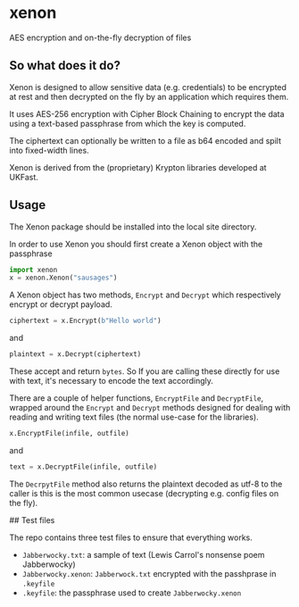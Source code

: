 # xenon
AES encryption and on-the-fly decryption of files

## So what does it do?

Xenon is designed to allow sensitive data (e.g. credentials)
to be encrypted at rest and then decrypted on the fly by an
application which requires them. 

It uses AES-256 encryption with Cipher Block Chaining to
encrypt the data using a text-based passphrase from which
the key is computed. 

The ciphertext can optionally be written to a file as b64
encoded and spilt into fixed-width lines. 

Xenon is derived from the (proprietary) Krypton libraries developed 
at UKFast. 

## Usage

The Xenon package should be installed into the local site
directory.

In order to use Xenon you should first create a Xenon object
with the passphrase

```python
import xenon
x = xenon.Xenon("sausages")
``` 

A Xenon object has two methods, `Encrypt` and `Decrypt`
which respectively encrypt or decrypt payload.

```python
ciphertext = x.Encrypt(b"Hello world")
```
and

```python
plaintext = x.Decrypt(ciphertext)
```

These accept and return `bytes`. So If you are calling these directly 
for use with text, it's necessary to encode the text accordingly. 

There are a couple of helper functions, `EncryptFile` and
`DecryptFile`, wrapped around the `Encrypt` and `Decrypt` 
methods designed for dealing with reading and writing text 
files (the normal use-case for the libraries). 

```python
x.EncryptFile(infile, outfile)
```

and

```python
text = x.DecryptFile(infile, outfile)
```

The `DecrpytFile` method also returns the plaintext decoded as utf-8 to the caller is this
is the most common usecase (decrypting e.g. config files on the fly).

## Test files

The repo contains three test files to ensure that everything works. 
* `Jabberwocky.txt`: a sample of text (Lewis Carrol's nonsense poem Jabberwocky)
* `Jabberwocky.xenon`: `Jabberwock.txt` encrypted with the passhprase in `.keyfile`
* `.keyfile`: the passphrase used to create `Jabberwocky.xenon`
